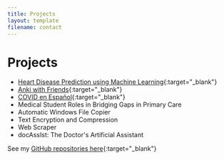 ```yaml
---
title: Projects
layout: template
filename: contact
---
```


# Projects

- [Heart Disease Prediction using Machine Learning](http://www.heartdiseaseprediction.com/){:target="_blank"}
- [Anki with Friends](https://ankiwithfriends.com/){:target="_blank"}
- [COVID en Español](http://www.covidenespanol.com/){:target="_blank"}
- Medical Student Roles in Bridging Gaps in Primary Care
- Automatic Windows File Copier
- Text Encryption and Compression
- Web Scraper
- docAssIst: The Doctor's Artificial Assistant

See my [GitHub repositories here](https://github.com/jopeo){:target="_blank"}